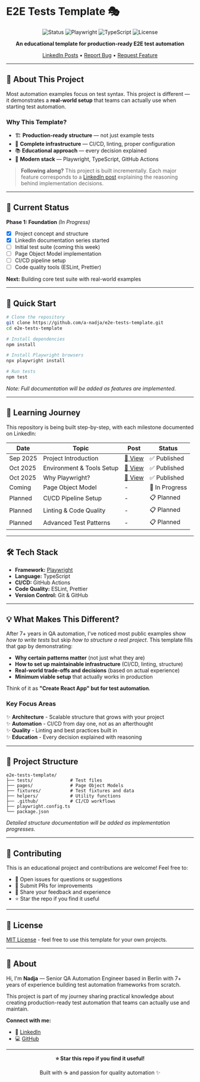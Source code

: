 # E2E Tests Template 🎭

<div align="center">

![Status](https://img.shields.io/badge/status-in%20progress-yellow)
![Playwright](https://img.shields.io/badge/playwright-1.56.0-45ba4b)
![TypeScript](https://img.shields.io/badge/typescript-5.0+-3178c6)
![License](https://img.shields.io/badge/license-MIT-green)

**An educational template for production-ready E2E test automation**

[LinkedIn Posts](https://www.linkedin.com/in/ageeva-nadja/) • [Report Bug](../../issues) • [Request Feature](../../issues)

</div>

---

## 🎯 About This Project

Most automation examples focus on test syntax. This project is different — it demonstrates a **real-world setup** that teams can actually use when starting test automation.

### Why This Template?

- 🏗️ **Production-ready structure** — not just example tests
- 🔧 **Complete infrastructure** — CI/CD, linting, proper configuration
- 📚 **Educational approach** — every decision explained
- 🚀 **Modern stack** — Playwright, TypeScript, GitHub Actions

> **Following along?** This project is built incrementally. Each major feature corresponds to a [LinkedIn post](https://www.linkedin.com/in/ageeva-nadja/) explaining the reasoning behind implementation decisions.

---

## 🚧 Current Status

**Phase 1: Foundation** _(In Progress)_
- [x] Project concept and structure
- [x] LinkedIn documentation series started
- [ ] Initial test suite (coming this week)
- [ ] Page Object Model implementation
- [ ] CI/CD pipeline setup
- [ ] Code quality tools (ESLint, Prettier)

**Next:** Building core test suite with real-world examples

---

## 🚀 Quick Start

```bash
# Clone the repository
git clone https://github.com/a-nadja/e2e-tests-template.git
cd e2e-tests-template

# Install dependencies
npm install

# Install Playwright browsers
npx playwright install

# Run tests
npm test
```

_Note: Full documentation will be added as features are implemented._

---

## 📖 Learning Journey

This repository is being built step-by-step, with each milestone documented on LinkedIn:

| Date | Topic | Post | Status |
|------|-------|------|--------|
| Sep 2025 | Project Introduction | [🔗 View](https://www.linkedin.com/posts/ageeva-nadja_qaautomation-playwright-cicd-activity-7378350301327749121-Fpsf?utm_source=share&utm_medium=member_desktop&rcm=ACoAACv37cIB1LMDZh1gVc3qjYOmQc_7DYawg-o) | ✅ Published |
| Oct 2025 | Environment & Tools Setup | [🔗 View](https://www.linkedin.com/posts/ageeva-nadja_e2eabrtestsabrtemplate-qaautomation-playwright-activity-7378876285525094400-TbOU?utm_source=share&utm_medium=member_desktop&rcm=ACoAACv37cIB1LMDZh1gVc3qjYOmQc_7DYawg-o) | ✅ Published |
| Oct 2025 | Why Playwright? | [🔗 View](https://www.linkedin.com/posts/ageeva-nadja_e2eabrtestsabrtemplate-qaautomation-playwright-activity-7381066367086510081-Z8-v?utm_source=share&utm_medium=member_desktop&rcm=ACoAACv37cIB1LMDZh1gVc3qjYOmQc_7DYawg-o) | ✅ Published |
| Coming | Page Object Model | - | 🔄 In Progress |
| Planned | CI/CD Pipeline Setup | - | 📋 Planned |
| Planned | Linting & Code Quality | - | 📋 Planned |
| Planned | Advanced Test Patterns | - | 📋 Planned |

---

## 🛠️ Tech Stack

- **Framework:** [Playwright](https://playwright.dev/)
- **Language:** TypeScript
- **CI/CD:** GitHub Actions
- **Code Quality:** ESLint, Prettier
- **Version Control:** Git & GitHub

---

## 💡 What Makes This Different?

After 7+ years in QA automation, I've noticed most public examples show *how to write tests* but skip *how to structure a real project*. This template fills that gap by demonstrating:

- **Why certain patterns matter** (not just what they are)
- **How to set up maintainable infrastructure** (CI/CD, linting, structure)
- **Real-world trade-offs and decisions** (based on actual experience)
- **Minimum viable setup** that actually works in production

Think of it as **"Create React App" but for test automation**.

### Key Focus Areas

✨ **Architecture** - Scalable structure that grows with your project  
✨ **Automation** - CI/CD from day one, not as an afterthought  
✨ **Quality** - Linting and best practices built in  
✨ **Education** - Every decision explained with reasoning  

---

## 📂 Project Structure

```
e2e-tests-template/
├── tests/              # Test files
├── pages/              # Page Object Models
├── fixtures/           # Test fixtures and data
├── helpers/            # Utility functions
├── .github/            # CI/CD workflows
├── playwright.config.ts
└── package.json
```

_Detailed structure documentation will be added as implementation progresses._

---

## 🤝 Contributing

This is an educational project and contributions are welcome! Feel free to:

- 💬 Open issues for questions or suggestions
- 🔧 Submit PRs for improvements
- 📣 Share your feedback and experience
- ⭐ Star the repo if you find it useful

---

## 📝 License

[MIT License](LICENSE) - feel free to use this template for your own projects.

---

## 👋 About

Hi, I'm **Nadja** — Senior QA Automation Engineer based in Berlin with 7+ years of experience building test automation frameworks from scratch.

This project is part of my journey sharing practical knowledge about creating production-ready test automation that teams can actually use and maintain.

**Connect with me:**
- 💼 [LinkedIn](https://www.linkedin.com/in/ageeva-nadja/)
- 💻 [GitHub](https://github.com/a-nadja)

---

<div align="center">

**⭐ Star this repo if you find it useful!**

Built with ☕ and passion for quality automation ✨

</div>
